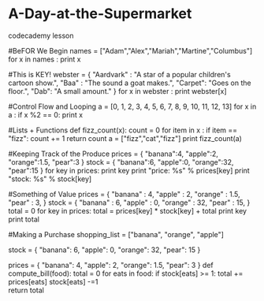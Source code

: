 # A-Day-at-the-Supermarket
codecademy lesson

#BeFOR We Begin
names = ["Adam","Alex","Mariah","Martine","Columbus"]
for x in names :
    print x
    
#This is KEY!
webster = {
	"Aardvark" : "A star of a popular children's cartoon show.",
    "Baa" : "The sound a goat makes.",
    "Carpet": "Goes on the floor.",
    "Dab": "A small amount."
}
for x in webster :
    print webster[x]
    
    
#Control Flow and Looping
a = [0, 1, 2, 3, 4, 5, 6, 7, 8, 9, 10, 11, 12, 13]
for x in a :
    if x %2 == 0:
        print x
        
        
#Lists + Functions
def fizz_count(x):
    count = 0
    for item in x :
        if item == "fizz":
            count += 1
    return count
a = ["fizz","cat","fizz"]
print fizz_count(a)


#Keeping Track of the Produce
prices = {
    "banana":4,
    "apple":2,
    "orange":1.5,
    "pear":3
}
stock = {
    "banana":6,
    "apple":0,
    "orange":32,
    "pear":15
}
for key in prices:
    print key
    print "price: %s" %  prices[key]
    print "stock: %s" % stock[key]
    
    
#Something of Value
prices = {
    "banana" : 4,
    "apple"  : 2,
    "orange" : 1.5,
    "pear"   : 3,
}
stock = {
    "banana" : 6,
    "apple"  : 0,
    "orange" : 32,
    "pear"   : 15,
}
total = 0 
for key in prices:
    total = prices[key] * stock[key] + total
    print key 
    print total
    
    
#Making a Purchase
shopping_list = ["banana", "orange", "apple"]

stock = {
    "banana": 6,
    "apple": 0,
    "orange": 32,
    "pear": 15
}
    
prices = {
    "banana": 4,
    "apple": 2,
    "orange": 1.5,
    "pear": 3
}
def compute_bill(food):
    total = 0
    for eats in food:
        if stock[eats] >= 1:
            total += prices[eats]
            stock[eats] -=1   
    return total
